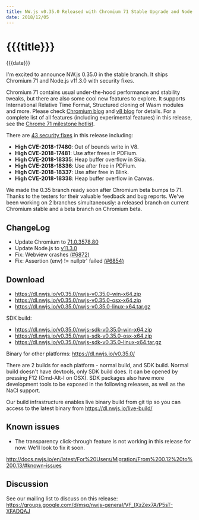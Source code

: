 ```yaml
---
title: NW.js v0.35.0 Released with Chromium 71 Stable Upgrade and Node.js v11.3.0
date: 2018/12/05
---
```

# {{{title}}}
{{{date}}}

I'm excited to announce NW.js 0.35.0 in the stable branch. It ships Chromium 71 and Node.js v11.3.0 with security fixes.

Chromium 71 contains usual under-the-hood performance and stability tweaks, but there are also some cool new features to explore. It supports International Relative Time Format, Structured cloning of Wasm modules and more. Please check [Chromium blog](https://blog.chromium.org/2018/10/chrome-71-beta-relative-time-formats.html) and [v8 blog](https://v8.dev/blog/v8-release-71) for details. For a complete list of all features (including experimental features) in this release, see the [Chrome 71 milestone hotlist](https://www.chromestatus.com/features#milestone=71).

There are [43 security fixes](https://chromereleases.googleblog.com/2018/12/stable-channel-update-for-desktop.html) in this release including:  
* **High CVE-2018-17480**: Out of bounds write in V8.
* **High CVE-2018-17481**: Use after frees in PDFium.
* **High CVE-2018-18335**: Heap buffer overflow in Skia.
* **High CVE-2018-18336**: Use after free in PDFium.
* **High CVE-2018-18337**: Use after free in Blink.
* **High CVE-2018-18338**: Heap buffer overflow in Canvas.

We made the 0.35 branch ready soon after Chromium beta bumps to 71. Thanks to the testers for their valuable feedback and bug reports. We've been working on 2 branches simultaneously: a released branch on current Chromium stable and a beta branch on Chromium beta.

## ChangeLog

- Update Chromium to [71.0.3578.80](https://chromereleases.googleblog.com/2018/12/stable-channel-update-for-desktop.html)
- Update Node.js to [v11.3.0](https://nodejs.org/en/blog/release/v11.3.0/)
- Fix: Webview crashes [(#6872)](https://github.com/nwjs/nw.js/issues/6872)
- Fix: Assertion (env) != nullptr' failed [(#6854)](https://github.com/nwjs/nw.js/issues/6854)

## Download 

* https://dl.nwjs.io/v0.35.0/nwjs-v0.35.0-win-x64.zip 
* https://dl.nwjs.io/v0.35.0/nwjs-v0.35.0-osx-x64.zip 
* https://dl.nwjs.io/v0.35.0/nwjs-v0.35.0-linux-x64.tar.gz 

SDK build: 
* https://dl.nwjs.io/v0.35.0/nwjs-sdk-v0.35.0-win-x64.zip 
* https://dl.nwjs.io/v0.35.0/nwjs-sdk-v0.35.0-osx-x64.zip 
* https://dl.nwjs.io/v0.35.0/nwjs-sdk-v0.35.0-linux-x64.tar.gz 

Binary for other platforms: https://dl.nwjs.io/v0.35.0/ 

There are 2 builds for each platform - normal build, and SDK build. Normal build doesn't have devtools, only SDK build does. lt can be opened by pressing F12 (Cmd-Alt-I on OSX). SDK packages also have more development tools to be exposed in the following releases, as well as the NaCl support.

Our build infrastructure enables live binary build from git tip so you can access to the latest binary from https://dl.nwjs.io/live-build/ 

## Known issues 

* The transparency click-through feature is not working in this release for now. We'll look to fix it soon.

http://docs.nwjs.io/en/latest/For%20Users/Migration/From%200.12%20to%200.13/#known-issues

## Discussion

See our mailing list to discuss on this release: https://groups.google.com/d/msg/nwjs-general/VF_IXzZex7A/P5sT-XFADQAJ

